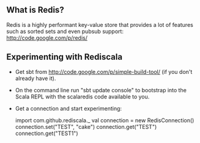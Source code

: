 ## What is Redis?

Redis is a highly performant key-value store that provides a lot of features such as sorted sets and even pubsub support: 
http://code.google.com/p/redis/

## Experimenting with Rediscala

- Get sbt from http://code.google.com/p/simple-build-tool/ (if you don't already have it).
- On the command line run "sbt update console" to bootstrap into the Scala REPL with the scalaredis code available to you.
- Get a connection and start experimenting:

    import com.github.rediscala._
    val connection = new RedisConnection()
    connection.set("TEST", "cake")
    connection.get("TEST")        
    connection.get("TEST1")
